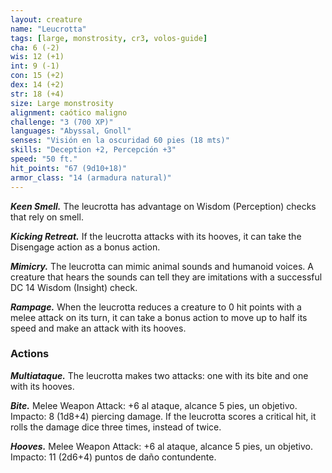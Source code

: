 ```yaml
---
layout: creature
name: "Leucrotta"
tags: [large, monstrosity, cr3, volos-guide]
cha: 6 (-2)
wis: 12 (+1)
int: 9 (-1)
con: 15 (+2)
dex: 14 (+2)
str: 18 (+4)
size: Large monstrosity
alignment: caótico maligno
challenge: "3 (700 XP)"
languages: "Abyssal, Gnoll"
senses: "Visión en la oscuridad 60 pies (18 mts)"
skills: "Deception +2, Percepción +3"
speed: "50 ft."
hit_points: "67 (9d10+18)"
armor_class: "14 (armadura natural)"
---
```


***Keen Smell.*** The leucrotta has advantage on Wisdom (Perception) checks that rely on smell.

***Kicking Retreat.*** If the leucrotta attacks with its hooves, it can take the Disengage action as a bonus action.

***Mimicry.*** The leucrotta can mimic animal sounds and humanoid voices. A creature that hears the sounds can tell they are imitations with a successful DC 14 Wisdom (Insight) check.

***Rampage.*** When the leucrotta reduces a creature to 0 hit points with a melee attack on its turn, it can take a bonus action to move up to half its speed and make an attack with its hooves.

### Actions

***Multiataque.*** The leucrotta makes two attacks: one with its bite and one with its hooves.

***Bite.*** Melee Weapon Attack: +6 al ataque, alcance 5 pies, un objetivo. Impacto: 8 (1d8+4) piercing damage. If the leucrotta scores a critical hit, it rolls the damage dice three times, instead of twice.

***Hooves.*** Melee Weapon Attack: +6 al ataque, alcance 5 pies, un objetivo. Impacto: 11 (2d6+4) puntos de daño contundente.